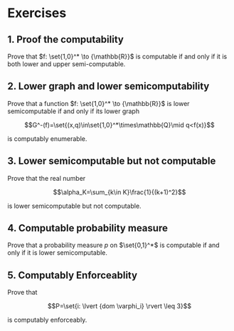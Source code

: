 # Exercises

## 1. Proof the computability

Prove that $f: \set{1,0}^* \to {\mathbb{R}}$ is computable if and only if it is both lower and upper semi-computable.

## 2. Lower graph and lower semicomputability

Prove that a function $f: \set{1,0}^* \to {\mathbb{R}}$ is lower semicomputable if and only if its lower graph

$$G^-(f)=\set{(x,q)\in\set{1,0}^*\times\mathbb{Q}\mid q<f(x)}$$

is computably enumerable.

## 3. Lower semicomputable but not computable

Prove that the real number 

$$\alpha_K=\sum_{k\in K}\frac{1}{(k+1)^2}$$

is lower semicomputable but not computable.

## 4. Computable probability measure

Prove that a probability measure $p$ on $\set{0,1}^*$ is computable if and only if it is lower semicomputable.

## 5. Computably Enforceablity

Prove that 

$$P=\set{i: \lvert {dom \varphi_i} \rvert \leq 3}$$

is computably enforceably.